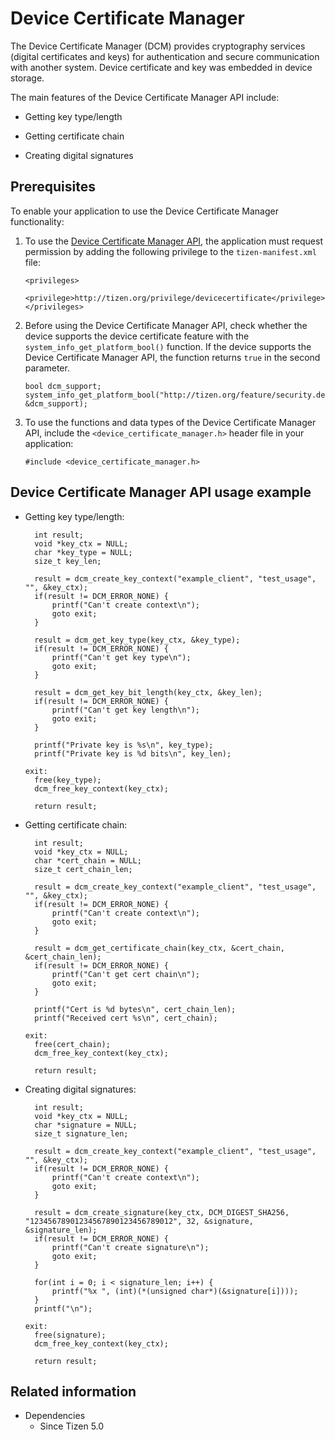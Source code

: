 # Device Certificate Manager

The Device Certificate Manager (DCM) provides cryptography services (digital certificates and keys) for authentication and secure communication with another system. Device certificate and key was embedded in device storage.

The main features of the Device Certificate Manager API include:

- Getting key type/length

- Getting certificate chain

- Creating digital signatures

## Prerequisites

To enable your application to use the Device Certificate Manager functionality:

1. To use the [Device Certificate Manager API](../../api/common/latest/group__CAPI__DEVICE__CERTIFICATE__MANAGER__MODULE.html), the application must request permission by adding the following privilege to the `tizen-manifest.xml` file:

   ```
   <privileges>
      <privilege>http://tizen.org/privilege/devicecertificate</privilege>
   </privileges>
   ```

2. Before using the Device Certificate Manager API, check whether the device supports the device certificate feature with the `system_info_get_platform_bool()` function. If the device supports the Device Certificate Manager API, the function returns `true` in the second parameter.

   ```
   bool dcm_support;
   system_info_get_platform_bool("http://tizen.org/feature/security.device_certificate", &dcm_support);
   ```

3. To use the functions and data types of the Device Certificate Manager API, include the `<device_certificate_manager.h>` header file in your application:

   ```
   #include <device_certificate_manager.h>
   ```

<a name="device_certificate_manager"></a>
## Device Certificate Manager API usage example

- Getting key type/length:
  ```
    int result;
    void *key_ctx = NULL;
    char *key_type = NULL;
    size_t key_len;

    result = dcm_create_key_context("example_client", "test_usage", "", &key_ctx);
    if(result != DCM_ERROR_NONE) {
        printf("Can't create context\n");
        goto exit;
    }

    result = dcm_get_key_type(key_ctx, &key_type);
    if(result != DCM_ERROR_NONE) {
        printf("Can't get key type\n");
        goto exit;
    }

    result = dcm_get_key_bit_length(key_ctx, &key_len);
    if(result != DCM_ERROR_NONE) {
        printf("Can't get key length\n");
        goto exit;
    }

    printf("Private key is %s\n", key_type);
    printf("Private key is %d bits\n", key_len);

  exit:
    free(key_type);
    dcm_free_key_context(key_ctx);

    return result;
  ```
- Getting certificate chain:
  ```
    int result;
    void *key_ctx = NULL;
    char *cert_chain = NULL;
    size_t cert_chain_len;

    result = dcm_create_key_context("example_client", "test_usage", "", &key_ctx);
    if(result != DCM_ERROR_NONE) {
        printf("Can't create context\n");
        goto exit;
    }

    result = dcm_get_certificate_chain(key_ctx, &cert_chain, &cert_chain_len);
    if(result != DCM_ERROR_NONE) {
        printf("Can't get cert chain\n");
        goto exit;
    }

    printf("Cert is %d bytes\n", cert_chain_len);
    printf("Received cert %s\n", cert_chain);

  exit:
    free(cert_chain);
    dcm_free_key_context(key_ctx);

    return result;
  ```

- Creating digital signatures:
  ```
    int result;
    void *key_ctx = NULL;
    char *signature = NULL;
    size_t signature_len;

    result = dcm_create_key_context("example_client", "test_usage", "", &key_ctx);
    if(result != DCM_ERROR_NONE) {
        printf("Can't create context\n");
        goto exit;
    }

    result = dcm_create_signature(key_ctx, DCM_DIGEST_SHA256, "12345678901234567890123456789012", 32, &signature, &signature_len);
    if(result != DCM_ERROR_NONE) {
        printf("Can't create signature\n");
        goto exit;
    }

    for(int i = 0; i < signature_len; i++) {
        printf("%x ", (int)(*(unsigned char*)(&signature[i])));
    }
    printf("\n");

  exit:
    free(signature);
    dcm_free_key_context(key_ctx);

    return result;
  ```

## Related information
- Dependencies
  - Since Tizen 5.0

